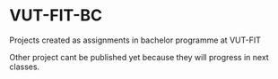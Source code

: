 # VUT-FIT-BC
Projects created as assignments in bachelor programme at VUT-FIT

Other project cant be published yet because they will progress in next classes.
